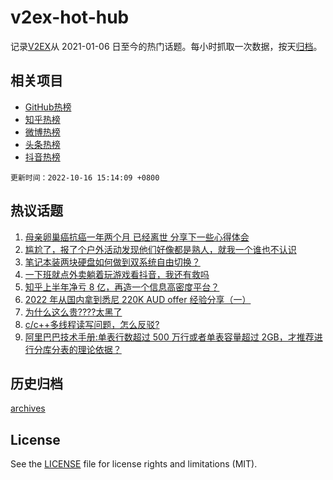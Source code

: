 # v2ex-hot-hub

 记录[V2EX](https://www.v2ex.com/)从 2021-01-06 日至今的热门话题。每小时抓取一次数据，按天[归档](archives)。
 
 ## 相关项目

- [GitHub热榜](https://github.com/snaildev/github-hot-hub)
- [知乎热榜](https://github.com/snaildev/zhihu-hot-hub)
- [微博热榜](https://github.com/snaildev/weibo-hot-hub)
- [头条热榜](https://github.com/snaildev/toutiao-hot-hub)
- [抖音热榜](https://github.com/snaildev/douyin-hot-hub)


 `更新时间：2022-10-16 15:14:09 +0800`

## 热议话题

1. [母亲卵巢癌抗癌一年两个月 已经离世 分享下一些心得体会](https://www.v2ex.com/t/887191)
1. [尴尬了，报了个户外活动发现他们好像都是熟人，就我一个谁也不认识](https://www.v2ex.com/t/887141)
1. [笔记本装两块硬盘如何做到双系统自由切换？](https://www.v2ex.com/t/887154)
1. [一下班就点外卖躺着玩游戏看抖音，我还有救吗](https://www.v2ex.com/t/887177)
1. [知乎上半年净亏 8 亿，再造一个信息高密度平台？](https://www.v2ex.com/t/887158)
1. [2022 年从国内拿到悉尼 220K AUD offer 经验分享（一）](https://www.v2ex.com/t/887135)
1. [为什么这么贵????太黑了](https://www.v2ex.com/t/887277)
1. [c/c++多线程读写问题，怎么反驳?](https://www.v2ex.com/t/887229)
1. [阿里巴巴技术手册:单表行数超过 500 万行或者单表容量超过 2GB，才推荐进行分库分表的理论依据？](https://www.v2ex.com/t/887224)

## 历史归档

[archives](archives)

## License

See the [LICENSE](LICENSE) file for license rights and limitations (MIT).
